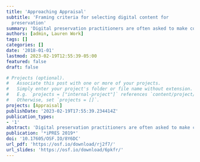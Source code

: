 ```yaml
---
title: 'Approaching Appraisal'
subtitle: 'Framing criteria for selecting digital content for
  preservation'
summary: 'Digital preservation practitioners are often asked to make collection and preservation decisions about content they steward; more often than not this is simply because a collection contains or is solely composed of digital content. However, traditional preservation practitioners typically do not make these same decisions in a vacuum for analog collections; they are informed and prioritized by selectors, liaisons, or curators who make decisions based on con- tent and collection priorities in concert with information provided by the preservation practitioners. In this paper, we argue that this model should not change sim- ply because the nature of the materials has changed. While digital preservation may be new to an institution, basic preservation decisions are best prioritized by the people building collections and selecting content, which is complemented by the knowledge and expertise from digital preservation practitioners. Selectors and curators are collaborative preservation partners whose roles and expertise render them best able to judge the value of the content they collect. Digital preservation practitioners have an obligation to work with selectors and curators to help them understand the ways in which technical characteristics, descriptive records, and financial impact, along with value, affect selection choices for digital content and how these choices affect a digital preservation program. Digital preservation practitioners need to provide selectors and curators with guidelines and criteria to help them make informed selection decisions for digital content.'
authors: [admin, Lauren Work]
tags: []
categories: []
date: '2018-01-01'
lastmod: 2023-02-19T12:55:39-05:00
featured: false
draft: false

# Projects (optional).
#   Associate this post with one or more of your projects.
#   Simply enter your project's folder or file name without extension.
#   E.g. `projects = ["internal-project"]` references `content/project/deep-learning/index.md`.
#   Otherwise, set `projects = []`.
projects: [Appraisal]
publishDate: '2023-02-19T17:55:39.234414Z'
publication_types:
- '1'
abstract: 'Digital preservation practitioners are often asked to make collection and preservation decisions about content they steward; more often than not this is simply because a collection contains or is solely composed of digital content. However, traditional preservation practitioners typically do not make these same decisions in a vacuum for analog collections; they are informed and prioritized by selectors, liaisons, or curators who make decisions based on con- tent and collection priorities in concert with information provided by the preservation practitioners. In this paper, we argue that this model should not change sim- ply because the nature of the materials has changed. While digital preservation may be new to an institution, basic preservation decisions are best prioritized by the people building collections and selecting content, which is complemented by the knowledge and expertise from digital preservation practitioners. Selectors and curators are collaborative preservation partners whose roles and expertise render them best able to judge the value of the content they collect. Digital preservation practitioners have an obligation to work with selectors and curators to help them understand the ways in which technical characteristics, descriptive records, and financial impact, along with value, affect selection choices for digital content and how these choices affect a digital preservation program. Digital preservation practitioners need to provide selectors and curators with guidelines and criteria to help them make informed selection decisions for digital content.'
publication: '*iPRES 2019*'
doi: '10.17605/OSF.IO/8Y6DC'
url_pdf: 'https://osf.io/download/rj2f7/'
url_slides: 'https://osf.io/download/6pkfr/'
---
```

